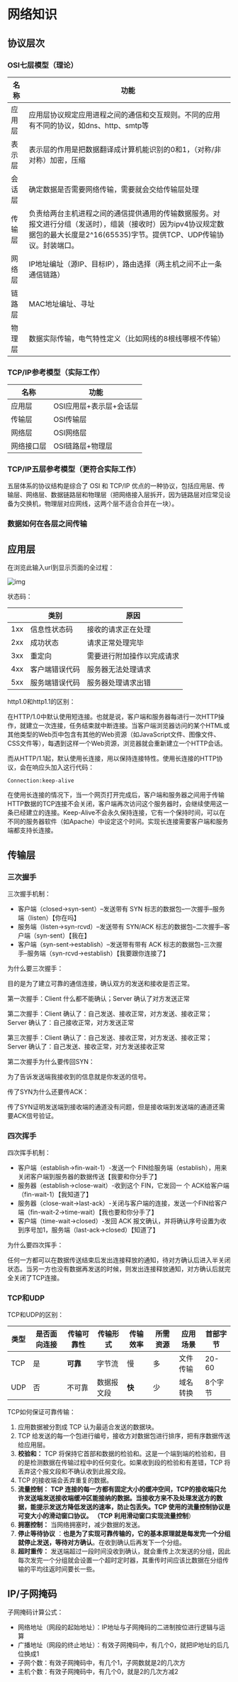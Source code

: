 # 网络知识

## 协议层次

### OSI七层模型（理论）

| 名称   | 功能                                                         |
| ------ | ------------------------------------------------------------ |
| 应用层 | 应用层协议规定应用进程之间的通信和交互规则。不同的应用有不同的协议，如dns、http、smtp等 |
| 表示层 | 表示层的作用是把数据翻译成计算机能识别的0和1，（对称/非对称）加密，压缩 |
| 会话层 | 确定数据是否需要网络传输，需要就会交给传输层处理             |
| 传输层 | 负责给两台主机进程之间的通信提供通用的传输数据服务。对报文进行分组（发送时），组装（接收时）因为ipv4协议规定数据包的最大长度是2^16(65535)字节。提供TCP、UDP传输协议。封装端口。 |
| 网络层 | IP地址编址（源IP、目标IP），路由选择（两主机之间不止一条通信链路） |
| 链路层 | MAC地址编址、寻址                                            |
| 物理层 | 数据实际传输，电气特性定义（比如网线的8根线哪根不传输）      |

### TCP/IP参考模型（实际工作）

| 名称       | 功能                    |
| ---------- | ----------------------- |
| 应用层     | OSI应用层+表示层+会话层 |
| 传输层     | OSI传输层               |
| 网络层     | OSI网络层               |
| 网络接口层 | OSI链路层+物理层        |

### TCP/IP五层参考模型（更符合实际工作）

五层体系的协议结构是综合了 OSI 和 TCP/IP 优点的一种协议，包括应用层、传输层、网络层、数据链路层和物理层（把网络接入层拆开，因为链路层对应常见设备为交换机，物理层对应网线，这两个层不适合合并在一块）。

### 数据如何在各层之间传输



## 应用层

在浏览此输入url到显示页面的全过程：

![img](https://gitee.com/c_honghui/picture/raw/master/img/20220226162120.jpeg)

状态码：

|      | 类别           | 原因                       |
| ---- | -------------- | -------------------------- |
| 1xx  | 信息性状态码   | 接收的请求正在处理         |
| 2xx  | 成功状态       | 请求正常处理完毕           |
| 3xx  | 重定向         | 需要进行附加操作以完成请求 |
| 4xx  | 客户端错误代码 | 服务器无法处理请求         |
| 5xx  | 服务端错误代码 | 服务器处理请求出错         |

http1.0和http1.1的区别：

在HTTP/1.0中默认使用短连接。也就是说，客户端和服务器每进行一次HTTP操作，就建立一次连接，任务结束就中断连接。当客户端浏览器访问的某个HTML或其他类型的Web页中包含有其他的Web资源（如JavaScript文件、图像文件、CSS文件等），每遇到这样一个Web资源，浏览器就会重新建立一个HTTP会话。

而从HTTP/1.1起，默认使用长连接，用以保持连接特性。使用长连接的HTTP协议，会在响应头加入这行代码：

```text
Connection:keep-alive
```

在使用长连接的情况下，当一个网页打开完成后，客户端和服务器之间用于传输HTTP数据的TCP连接不会关闭，客户端再次访问这个服务器时，会继续使用这一条已经建立的连接。Keep-Alive不会永久保持连接，它有一个保持时间，可以在不同的服务器软件（如Apache）中设定这个时间。实现长连接需要客户端和服务端都支持长连接。



## 传输层

### 三次握手

三次握手机制：

- 客户端（closed→syn-sent）–发送带有 SYN 标志的数据包–一次握手–服务端（listen）【你在吗】
- 服务端（listen→syn-rcvd）–发送带有 SYN/ACK 标志的数据包–二次握手–客户端（syn-sent）【我在】
- 客户端（syn-sent→establish）–发送带有带有 ACK 标志的数据包–三次握手–服务端（syn-rcvd→establish）【我要跟你连接了】

为什么要三次握手：

目的是为了建立可靠的通信连接，确认双方的发送和接收是否正常。

第一次握手：Client 什么都不能确认；Server 确认了对方发送正常

第二次握手：Client 确认了：自己发送、接收正常，对方发送、接收正常；Server 确认了：自己接收正常，对方发送正常

第三次握手：Client 确认了：自己发送、接收正常，对方发送、接收正常；Server 确认了：自己发送、接收正常，对方发送接收正常

第二次握手为什么要传回SYN：

为了告诉发送端我接收到的信息就是你发送的信号。

传了SYN为什么还要传ACK：

传了SYN证明发送端到接收端的通道没有问题，但是接收端到发送端的通道还需要ACK信号验证。

### 四次挥手

四次挥手机制：

- 客户端（establish→fin-wait-1）-发送一个 FIN给服务端（establish），用来关闭客户端到服务器的数据传送【我要和你分手了】
- 服务器（establish→close-wait）-收到这个 FIN，它发回一 个 ACK给客户端（fin-wait-1）【我知道了】
- 服务器（close-wait→last-ack）-关闭与客户端的连接，发送一个FIN给客户端（fin-wait-2→time-wait）【我也要和你分手了】
- 客户端（time-wait→closed）-发回 ACK 报文确认，并将确认序号设置为收到序号加1，服务端（last-ack→closed）【知道了】

为什么要四次挥手：

任何一方都可以在数据传送结束后发出连接释放的通知，待对方确认后进入半关闭状态。当另一方也没有数据再发送的时候，则发出连接释放通知，对方确认后就完全关闭了TCP连接。

### TCP和UDP

TCP和UDP的区别：

| 类型 | 是否面向连接 | 传输可靠性 | 传输形式   | 传输效率 | 所需资源 | 应用场景 | 首部字节 |
| ---- | ------------ | ---------- | ---------- | -------- | -------- | -------- | -------- |
| TCP  | 是           | **可靠**   | 字节流     | 慢       | 多       | 文件传输 | 20-60    |
| UDP  | 否           | 不可靠     | 数据报文段 | **快**   | 少       | 域名转换 | 8个字节  |

TCP如何保证可靠传输：

1. 应用数据被分割成 TCP 认为最适合发送的数据块。
2. TCP 给发送的每一个包进行编号，接收方对数据包进行排序，把有序数据传送给应用层。
3. **校验和：** TCP 将保持它首部和数据的检验和。这是一个端到端的检验和，目的是检测数据在传输过程中的任何变化。如果收到段的检验和有差错，TCP 将丢弃这个报文段和不确认收到此报文段。
4. TCP 的接收端会丢弃重复的数据。
5. **流量控制：** **TCP 连接的每一方都有固定大小的缓冲空间，TCP的接收端只允许发送端发送接收端缓冲区能接纳的数据。**当接收方来不及处理发送方的数据，能提示发送方降低发送的速率，防止包丢失。TCP 使用的流量控制协议是可变大小的滑动窗口协议。 （TCP 利用**滑动窗口实现流量控制**）
6. **拥塞控制：** 当网络拥塞时，减少数据的发送。
7. **停止等待协议** ：**也是为了实现可靠传输的，它的基本原理就是每发完一个分组就停止发送，等待对方确认**。在收到确认后再发下一个分组。 
8. **超时重传：** 发送端超过一段时间没收到确认，就会重传上次发送的分组，因此每次发完一个分组就会设置一个超时定时器，其重传时间应该比数据在分组传输的平均往返时间要长一些。

## IP/子网掩码

子网掩码计算公式：

- 网络地址（网段的起始地址）：IP地址与子网掩码的二进制按位进行逻辑与运算
- 广播地址（网段的终止地址）：有效子网掩码中，有几个0，就把IP地址的后几位换成1
- 子网个数：有效子网掩码中，有几个1，子网数就是2的几次方
- 主机个数：有效子网掩码中，有几个0，就是2的几次方减2